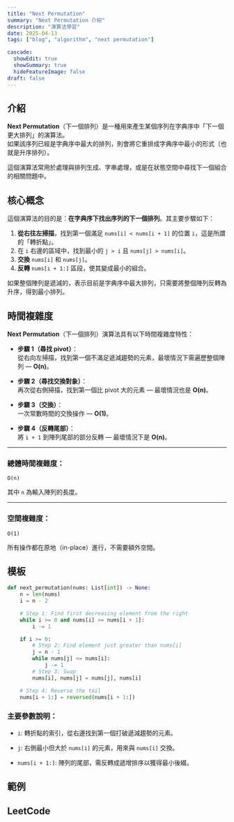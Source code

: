 ```yaml
---
title: "Next Permutation"
summary: "Next Permutation 介紹"
description: "演算法學習"
date: 2025-04-13
tags: ["blog", "algorithm", "next permutation"]

cascade:
  showEdit: true
  showSummary: true
  hideFeatureImage: false
draft: false
---
```


## 介紹

**Next Permutation**（下一個排列）是一種用來產生某個序列在字典序中「下一個更大排列」的演算法。  
如果該序列已經是字典序中最大的排列，則會將它重排成字典序中最小的形式（也就是升序排列）。

這個演算法常用於處理與排列生成、字串處理，或是在狀態空間中尋找下一個組合的相關問題中。

## 核心概念

這個演算法的目的是：**在字典序下找出序列的下一個排列**。其主要步驟如下：

1. **從右往左掃描**，找到第一個滿足 `nums[i] < nums[i + 1]` 的位置 `i`，這是所謂的「轉折點」。
2. 在 `i` 右邊的區域中，找到最小的 `j > i` 且 `nums[j] > nums[i]`。
3. **交換** `nums[i]` 和 `nums[j]`。
4. **反轉** `nums[i + 1:]` 區段，使其變成最小的組合。

如果整個陣列是遞減的，表示目前是字典序中最大排列，只需要將整個陣列反轉為升序，得到最小排列。

## 時間複雜度

**Next Permutation**（下一個排列）演算法具有以下時間複雜度特性：

- **步驟 1（尋找 pivot）**：  
  從右向左掃描，找到第一個不滿足遞減趨勢的元素，最壞情況下需遍歷整個陣列 — **O(n)**。

- **步驟 2（尋找交換對象）**：  
  再次從右側掃描，找到第一個比 pivot 大的元素 — 最壞情況也是 **O(n)**。

- **步驟 3（交換）**：  
  一次常數時間的交換操作 — **O(1)**。

- **步驟 4（反轉尾部）**：  
  將 `i + 1` 到陣列尾部的部分反轉 — 最壞情況下是 **O(n)**。

---

### 總體時間複雜度：

```
O(n)
```

其中 `n` 為輸入陣列的長度。

---

### 空間複雜度：

```
O(1)
```

所有操作都在原地（in-place）進行，不需要額外空間。


## 模板

```python
def next_permutation(nums: List[int]) -> None:
    n = len(nums)
    i = n - 2

    # Step 1: Find first decreasing element from the right
    while i >= 0 and nums[i] >= nums[i + 1]:
        i -= 1

    if i >= 0:
        # Step 2: Find element just greater than nums[i]
        j = n - 1
        while nums[j] <= nums[i]:
            j -= 1
        # Step 3: Swap
        nums[i], nums[j] = nums[j], nums[i]

    # Step 4: Reverse the tail
    nums[i + 1:] = reversed(nums[i + 1:])
```

### 主要參數說明：

- `i`: 轉折點的索引，從右邊找到第一個打破遞減趨勢的元素。

- `j`: 右側最小但大於 `nums[i]` 的元素，用來與 `nums[i]` 交換。

- `nums[i + 1:]`: 陣列的尾部，需反轉成遞增排序以獲得最小後綴。

## 範例

## LeetCode